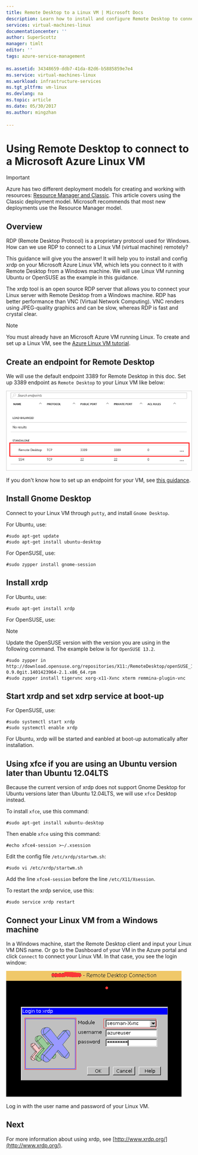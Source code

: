 ```yaml
---
title: Remote Desktop to a Linux VM | Microsoft Docs
description: Learn how to install and configure Remote Desktop to connect to a Microsoft Azure Linux VM for the Classic deployment model
services: virtual-machines-linux
documentationcenter: ''
author: SuperScottz
manager: timlt
editor: ''
tags: azure-service-management

ms.assetid: 34348659-ddb7-41da-82d6-b5885859e7e4
ms.service: virtual-machines-linux
ms.workload: infrastructure-services
ms.tgt_pltfrm: vm-linux
ms.devlang: na
ms.topic: article
ms.date: 05/30/2017
ms.author: mingzhan

---
```

# Using Remote Desktop to connect to a Microsoft Azure Linux VM
> [!IMPORTANT] 
> Azure has two different deployment models for creating and working with resources: [Resource Manager and Classic](../../../resource-manager-deployment-model.md). This article covers using the Classic deployment model. Microsoft recommends that most new deployments use the Resource Manager model.

## Overview
RDP (Remote Desktop Protocol) is a proprietary protocol used for Windows. How can we use RDP to connect to a Linux VM (virtual machine) remotely?

This guidance will give you the answer! It will help you to install and config xrdp on your Microsoft Azure Linux VM, which lets you connect to it with Remote Desktop from a Windows machine. We will use Linux VM running Ubuntu or OpenSUSE as the example in this guidance.

The xrdp tool is an open source RDP server that allows you to connect your Linux server with Remote Desktop from a Windows machine. RDP has better performance than VNC (Virtual Network Computing). VNC renders using JPEG-quality graphics and can be slow, whereas RDP is fast and crystal clear.

> [!NOTE]
> You must already have an Microsoft Azure VM running Linux. To create and set up a Linux VM, see the [Azure Linux VM tutorial](createportal.md).
> 
> 

## Create an endpoint for Remote Desktop
We will use the default endpoint 3389 for Remote Desktop in this doc. Set up 3389 endpoint as `Remote Desktop` to your Linux VM like below:

![image](./media/remote-desktop/endpoint-for-linux-server.png)

If you don't know how to set up an endpoint for your VM, see [this guidance](setup-endpoints.md).

## Install Gnome Desktop
Connect to your Linux VM through `putty`, and install `Gnome Desktop`.

For Ubuntu, use:

    #sudo apt-get update
    #sudo apt-get install ubuntu-desktop


For OpenSUSE, use:

    #sudo zypper install gnome-session

## Install xrdp
For Ubuntu, use:

    #sudo apt-get install xrdp

For OpenSUSE, use:

> [!NOTE]
> Update the OpenSUSE version with the version you are using in the following command. The example below is for `OpenSUSE 13.2`.
> 
> 

    #sudo zypper in http://download.opensuse.org/repositories/X11:/RemoteDesktop/openSUSE_13.2/x86_64/xrdp-0.9.0git.1401423964-2.1.x86_64.rpm
    #sudo zypper install tigervnc xorg-x11-Xvnc xterm remmina-plugin-vnc


## Start xrdp and set xdrp service at boot-up
For OpenSUSE, use:

    #sudo systemctl start xrdp
    #sudo systemctl enable xrdp

For Ubuntu, xrdp will be started and eanbled at boot-up automatically after installation.

## Using xfce if you are using an Ubuntu version later than Ubuntu 12.04LTS
Because the current version of xrdp does not support Gnome Desktop for  Ubuntu versions later than Ubuntu 12.04LTS, we will use `xfce` Desktop instead.

To install `xfce`, use this command:

    #sudo apt-get install xubuntu-desktop

Then enable `xfce` using this command:

    #echo xfce4-session >~/.xsession

Edit the config file `/etc/xrdp/startwm.sh`:

    #sudo vi /etc/xrdp/startwm.sh   

Add the line `xfce4-session` before the line `/etc/X11/Xsession`.

To restart the xrdp service, use this:

    #sudo service xrdp restart


## Connect your Linux VM from a Windows machine
In a Windows machine, start the Remote Desktop client and input your Linux VM DNS name. Or go to the Dashboard of your VM in the Azure portal and click `Connect` to connect your Linux VM. In that case, you see the login window:

![image](./media/remote-desktop/no2.png)

Log in with the user name and password of your Linux VM.

## Next
For more information about using xrdp, see [http://www.xrdp.org/](http://www.xrdp.org/).
